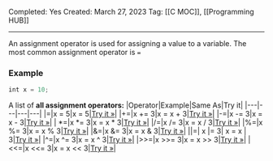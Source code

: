 Completed: Yes
Created: March 27, 2023
Tag: [[C MOC]], [[Programming HUB]]

---

An assignment operator is used for assigning a value to a variable. The most common assignment operator is `=`

### Example
```c
int x = 10;
```

A list of **all assignment operators:**
|Operator|Example|Same As|Try it|
|---|---|---|---|
|=|x = 5|x = 5|[Try it »](https://www.w3schools.com/c/tryc.php?filename=demo_oper_ass1)|
|+=|x += 3|x = x + 3|[Try it »](https://www.w3schools.com/c/tryc.php?filename=demo_oper_ass2)|
|-=|x -= 3|x = x - 3|[Try it »](https://www.w3schools.com/c/tryc.php?filename=demo_oper_ass3)|
| \*=|x \*= 3|x = x * 3|[Try it »](https://www.w3schools.com/c/tryc.php?filename=demo_oper_ass4)|
|/=|x /= 3|x = x / 3|[Try it »](https://www.w3schools.com/c/tryc.php?filename=demo_oper_ass5)|
|%=|x %= 3|x = x % 3|[Try it »](https://www.w3schools.com/c/tryc.php?filename=demo_oper_ass6)|
|&=|x &= 3|x = x & 3|[Try it »](https://www.w3schools.com/c/tryc.php?filename=demo_oper_ass7)|
|\|=| x \|= 3| x = x \| 3|[Try it »](https://www.w3schools.com/c/tryc.php?filename=demo_oper_ass8)|
|^=|x ^= 3|x = x ^ 3|[Try it »](https://www.w3schools.com/c/tryc.php?filename=demo_oper_ass9)|
|>>=|x >>= 3|x = x >> 3|[Try it »](https://www.w3schools.com/c/tryc.php?filename=demo_oper_ass10)|
|<<=|x <<= 3|x = x << 3|[Try it »](https://www.w3schools.com/c/tryc.php?filename=demo_oper_ass11)|
